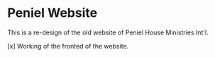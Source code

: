 # Peniel Website

This is a re-design of the old website of Peniel House Ministries Int'l.

[x] Working of the fronted of the website.
